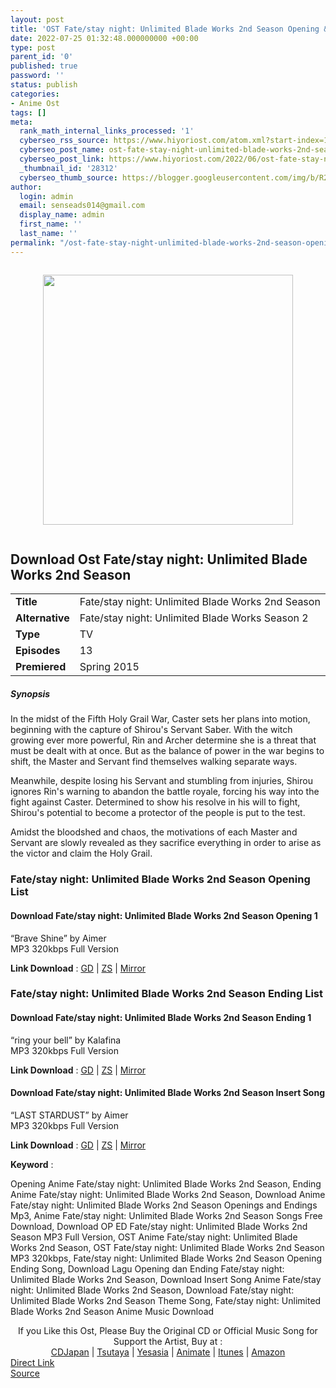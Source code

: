 ```yaml
---
layout: post
title: 'OST Fate/stay night: Unlimited Blade Works 2nd Season Opening &amp; Ending'
date: 2022-07-25 01:32:48.000000000 +00:00
type: post
parent_id: '0'
published: true
password: ''
status: publish
categories:
- Anime Ost
tags: []
meta:
  rank_math_internal_links_processed: '1'
  cyberseo_rss_source: https://www.hiyoriost.com/atom.xml?start-index=1
  cyberseo_post_name: ost-fate-stay-night-unlimited-blade-works-2nd-season-opening-ending
  cyberseo_post_link: https://www.hiyoriost.com/2022/06/ost-fate-stay-night-ubw-s2.html
  _thumbnail_id: '28312'
  cyberseo_thumb_source: https://blogger.googleusercontent.com/img/b/R29vZ2xl/AVvXsEjwX9fLqK-0PkZJArHw3w5lV5WHglXWeKdIX5-s7ipPJCDIDTmy9czAX7uByITkGzZHFRoWnppqONnBL19bURP-xSoDpUe_-Lo2wF4RczZhpmuru3K9fdHff9HMs9GRNi-dOgrehgfNSiyT6tckDtTdEmRvHZjSWtqldwCUFG55MAW6DOAn3WywXvdD/s400/815166.png
author:
  login: admin
  email: senseads014@gmail.com
  display_name: admin
  first_name: ''
  last_name: ''
permalink: "/ost-fate-stay-night-unlimited-blade-works-2nd-season-opening-ending/"
---
```

<div class="separator" style="clear: both"><a href="https://blogger.googleusercontent.com/img/b/R29vZ2xl/AVvXsEjwX9fLqK-0PkZJArHw3w5lV5WHglXWeKdIX5-s7ipPJCDIDTmy9czAX7uByITkGzZHFRoWnppqONnBL19bURP-xSoDpUe_-Lo2wF4RczZhpmuru3K9fdHff9HMs9GRNi-dOgrehgfNSiyT6tckDtTdEmRvHZjSWtqldwCUFG55MAW6DOAn3WywXvdD/s1920/815166.png" style="display: block;padding: 1em 0;text-align: center"><img alt border="0" data-original-height="1274" data-original-width="1920" src="{{ site.baseurl }}/assets/2022/07/815166.png" width="400" /></a></div>
<div class="judulanime">
<h2>Download Ost Fate/stay night: Unlimited Blade Works 2nd Season</h2>
</div>
<div class="info2" id="Info">
<table>
<tbody>
<tr>
<td class="tablex"><b>Title </b></td>
<td>Fate/stay night: Unlimited Blade Works 2nd Season</td>
</tr>
<tr>
<td class="tablex"><b>Alternative </b></td>
<td>Fate/stay night: Unlimited Blade Works Season 2</td>
</tr>
<tr>
<td class="tablex"><b>Type </b></td>
<td>TV</td>
</tr>
<tr>
<td class="tablex"><b>Episodes </b></td>
<td>13</td>
</tr>
<tr>
<td class="tablex"><b>Premiered </b></td>
<td>Spring 2015</td>
</tr>
</tbody>
</table>
</div>
<div class="sinopsis">
<h5>Synopsis</h5>
</div>
<div class="deskripsi">
<p>In the midst of the Fifth Holy Grail War, Caster sets her plans into motion, beginning with the capture of Shirou's Servant Saber. With the witch growing ever more powerful, Rin and Archer determine she is a threat that must be dealt with at once. But as the balance of power in the war begins to shift, the Master and Servant find themselves walking separate ways.</p>
<p>Meanwhile, despite losing his Servant and stumbling from injuries, Shirou ignores Rin's warning to abandon the battle royale, forcing his way into the fight against Caster. Determined to show his resolve in his will to fight, Shirou's potential to become a protector of the people is put to the test.</p>
<p>Amidst the bloodshed and chaos, the motivations of each Master and Servant are slowly revealed as they sacrifice everything in order to arise as the victor and claim the Holy Grail.</p>
</div>
<div class="listz">
<h3>Fate/stay night: Unlimited Blade Works 2nd Season Opening List</h3>
</div>
<div class="listz3">
<div class="listz1">
<h4>Download Fate/stay night: Unlimited Blade Works 2nd Season Opening 1</h4>
</div>
<div class="listz2">“Brave Shine” by Aimer<br />MP3 320kbps Full Version
<p><b>Link Download</b> : <a href="https://drive.google.com/file/d/1VEM3GcXyPJVOdD2u6kk5nnEIMbvlrA3L/view?usp=drivesdk" rel="nofollow noopener" target="_blank">GD</a> | <a href="https://anonfiles.com/1emfb4o3y8/_hiyoriost.com_Aimer_-_Brave_Shine_mp3" rel="nofollow noopener" target="_blank">ZS</a> | <a href="https://mir.cr/1L71MW7E" rel="nofollow noopener" target="_blank">Mirror</a></p>
</div>
</div>
<div class="listz">
<h3>Fate/stay night: Unlimited Blade Works 2nd Season Ending List</h3>
</div>
<div class="listz3">
<div class="listz1">
<h4>Download Fate/stay night: Unlimited Blade Works 2nd Season Ending 1</h4>
</div>
<div class="listz2">“ring your bell” by Kalafina<br />MP3 320kbps Full Version
<p><b>Link Download</b> : <a href="https://drive.google.com/file/d/1WyT_wqY5BrQtlSDnaWWUiPGmBqNX-nIZ/view?usp=drivesdk" rel="nofollow noopener" target="_blank">GD</a> | <a href="https://www91.zippyshare.com/v/EAMlD6LF/file.html" rel="nofollow noopener" target="_blank">ZS</a> | <a href="https://mir.cr/0TCWNCAA" rel="nofollow noopener" target="_blank">Mirror</a></p>
</div>
</div>
<div class="listz3">
<div class="listz1">
<h4>Download Fate/stay night: Unlimited Blade Works 2nd Season Insert Song</h4>
</div>
<div class="listz2">“LAST STARDUST” by Aimer<br />MP3 320kbps Full Version
<p><b>Link Download</b> : <a href="https://drive.google.com/file/d/1t4z469eo1KJaZOuJn0YC1xDCGjOQY3sG/view?usp=drivesdk" rel="nofollow noopener" target="_blank">GD</a> | <a href="https://www87.zippyshare.com/v/4OX519e6/file.html" rel="nofollow noopener" target="_blank">ZS</a> | <a href="https://mir.cr/MQW6GDDL" rel="nofollow noopener" target="_blank">Mirror</a></p>
</div>
</div>
<p><b>Keyword</b> :
<div class="tagser">Opening Anime Fate/stay night: Unlimited Blade Works 2nd Season, Ending Anime Fate/stay night: Unlimited Blade Works 2nd Season, Download Anime Fate/stay night: Unlimited Blade Works 2nd Season Openings and Endings Mp3, Anime Fate/stay night: Unlimited Blade Works 2nd Season Songs Free Download, Download OP ED Fate/stay night: Unlimited Blade Works 2nd Season MP3 Full Version, OST Anime Fate/stay night: Unlimited Blade Works 2nd Season, OST Fate/stay night: Unlimited Blade Works 2nd Season MP3 320kbps, Fate/stay night: Unlimited Blade Works 2nd Season Opening Ending Song, Download Lagu Opening dan Ending Fate/stay night: Unlimited Blade Works 2nd Season, Download Insert Song Anime Fate/stay night: Unlimited Blade Works 2nd Season, Download Fate/stay night: Unlimited Blade Works 2nd Season Theme Song, Fate/stay night: Unlimited Blade Works 2nd Season Anime Music Download</div>
<p> 
<div class="buycd" align="center">If you Like this Ost, Please Buy the Original CD or Official Music Song for Support the Artist, Buy at : <br /><a href="https://www.cdjapan.co.jp/" target="_blank" rel="noopener">CDJapan</a> | <a href="https://shop.tsutaya.co.jp/" target="_blank" rel="noopener">Tsutaya</a> | <a href="https://www.yesasia.com/" target="_blank" rel="noopener">Yesasia</a> | <a href="https://www.animate-onlineshop.jp/" target="_blank" rel="noopener">Animate</a> | <a href="https://www.apple.com/jp/itunes" target="_blank" rel="noopener">Itunes</a> | <a href="https://amazon.co.jp/" target="_blank" rel="noopener">Amazon</a>
</div>
<div class="divbtn"> <a href="https://handymansurrender.com/fihup8buzv?key=94550f7ce39444073321dde3b8782f97" class="btn"><i class="fa fa-download"></i> Direct Link</a> <br /><a href="https://www.hiyoriost.com/2022/06/ost-fate-stay-night-ubw-s2.html">Source</a> </div>

